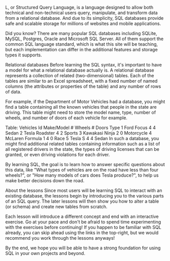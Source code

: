 L, or Structured Query Language, is a language designed to allow both technical and non-technical users query, manipulate, and transform data from a relational database. And due to its simplicity, SQL databases provide safe and scalable storage for millions of websites and mobile applications.

Did you know?
There are many popular SQL databases including SQLite, MySQL, Postgres, Oracle and Microsoft SQL Server. All of them support the common SQL language standard, which is what this site will be teaching, but each implementation can differ in the additional features and storage types it supports.

Relational databases
Before learning the SQL syntax, it's important to have a model for what a relational database actually is. A relational database represents a collection of related (two-dimensional) tables. Each of the tables are similar to an Excel spreadsheet, with a fixed number of named columns (the attributes or properties of the table) and any number of rows of data.

For example, if the Department of Motor Vehicles had a database, you might find a table containing all the known vehicles that people in the state are driving. This table might need to store the model name, type, number of wheels, and number of doors of each vehicle for example.

Table: Vehicles
Id	Make/Model	# Wheels	# Doors	Type
1	Ford Focus	4	4	Sedan
2	Tesla Roadster	4	2	Sports
3	Kawakasi Ninja	2	0	Motorcycle
4	McLaren Formula 1	4	0	Race
5	Tesla S	4	4	Sedan
In such a database, you might find additional related tables containing information such as a list of all registered drivers in the state, the types of driving licenses that can be granted, or even driving violations for each driver.

By learning SQL, the goal is to learn how to answer specific questions about this data, like "What types of vehicles are on the road have less than four wheels?", or "How many models of cars does Tesla produce?", to help us make better decisions down the road.

About the lessons
Since most users will be learning SQL to interact with an existing database, the lessons begin by introducing you to the various parts of an SQL query. The later lessons will then show you how to alter a table (or schema) and create new tables from scratch.

Each lesson will introduce a different concept and end with an interactive exercise. Go at your pace and don't be afraid to spend time experimenting with the exercises before continuing! If you happen to be familiar with SQL already, you can skip ahead using the links in the top-right, but we would recommend you work through the lessons anyways!

By the end, we hope you will be able to have a strong foundation for using SQL in your own projects and beyond.

